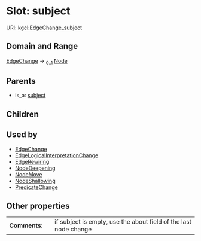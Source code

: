 
# Slot: subject




URI: [kgcl:EdgeChange_subject](http://w3id.org/kgcl/EdgeChange_subject)


## Domain and Range

[EdgeChange](EdgeChange.md) &#8594;  <sub>0..1</sub> [Node](Node.md)

## Parents

 *  is_a: [subject](subject.md)

## Children


## Used by

 * [EdgeChange](EdgeChange.md)
 * [EdgeLogicalInterpretationChange](EdgeLogicalInterpretationChange.md)
 * [EdgeRewiring](EdgeRewiring.md)
 * [NodeDeepening](NodeDeepening.md)
 * [NodeMove](NodeMove.md)
 * [NodeShallowing](NodeShallowing.md)
 * [PredicateChange](PredicateChange.md)

## Other properties

|  |  |  |
| --- | --- | --- |
| **Comments:** | | if subject is empty, use the about field of the last node change |

